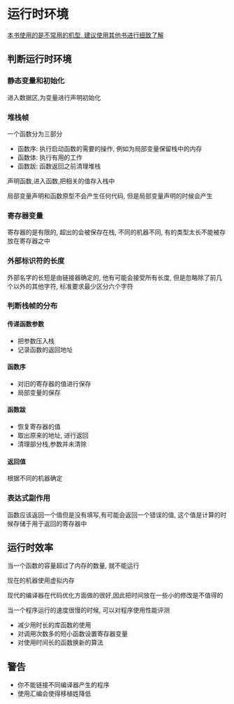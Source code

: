 # 运行时环境

<u>本书使用的是不常用的机型, 建议使用其他书进行细致了解</u>

## 判断运行时环境

### 静态变量和初始化

进入数据区,为变量进行声明初始化

### 堆栈帧

一个函数分为三部分

+ 函数序: 执行启动函数的需要的操作, 例如为局部变量保留栈中的内存
+ 函数体: 执行有用的工作
+ 函数跋: 函数返回之前清理堆栈

声明函数,进入函数,把相关的值存入栈中

局部变量声明和函数原型不会产生任何代码, 但是局部变量声明的时候会产生

### 寄存器变量

寄存器的是有限的, 超出的会被保存在栈, 不同的机器不同, 有的类型太长不能被存放在寄存器之中

### 外部标识符的长度

外部名字的长短是由链接器确定的, 他有可能会接受所有长度, 但是忽略除了前几个以外的其他字符, 标准要求最少区分六个字符

### 判断栈帧的分布

#### 传递函数参数

+ 把参数压入栈
+ 记录函数的返回地址

#### 函数序

+ 对旧的寄存器的值进行保存
+ 局部变量的保存

#### 函数跋

+ 恢复寄存器的值
+ 取出原来的地址, 进行返回
+ 清理部分栈,参数并未清除

#### 返回值

根据不同的机器确定

### 表达式副作用

函数应该返回一个值但是没有填写,有可能会返回一个错误的值, 这个值是计算的时候存储于用于返回的寄存器中

## 运行时效率

当一个函数的容量超过了内存的数量, 就不能运行

现在的机器使用虚拟内存

现代的编译器在代码优化方面做的很好,因此把时间放在一些小的修改是不值得的

当一个程序运行的速度很慢的时候, 可以对程序使用性能评测

+ 减少用时长的库函数的使用
+ 对调用次数多的短小函数设置寄存器变量
+ 对使用时间长的函数换新的算法

## 警告

+ 你不能链接不同编译器产生的程序
+ 使用汇编会使得移植姓降低

